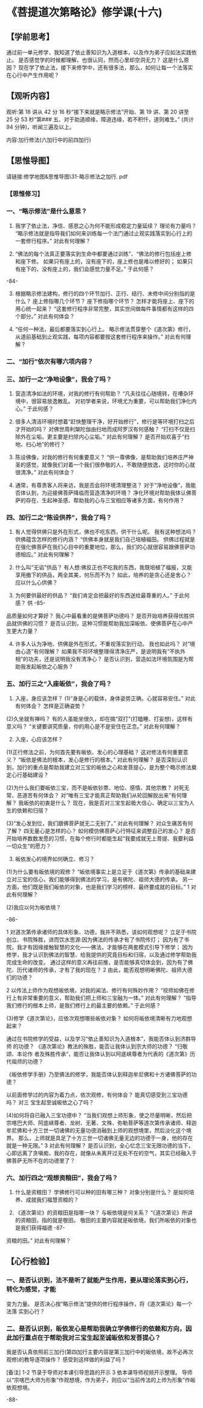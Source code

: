 
# 《菩提道次第略论》修学课(十六)

## 【学前思考】

通过前一单元修学，我知道了依止善知识为入道根本，以及作为弟子应如法实践依止。
是否感觉学的时候都理解，也很认同，然而心里却空洞无力？
这是什么原因？
现在学了依止法，接下来修学中，还有很多法，那么，如何让每一个法落实在心行中产生作用呢？

## 【观听内容】

观听:第 18 讲从 42 分 16 秒“接下来就是略示修法”开始、第 19 讲、第 20 讲至 25 分 53 秒“第### 五、对于助道顺缘，障道违缘，若不积忏，道则难生。”
(共计 94 分钟)，听闻三遍及以上。

内容:加行修法(六加行中的前四加行)

## 【思惟导图】

请链接:修学地图&思惟导图\31-略示修法之加行. pdf

### 【思惟修习】

### 一、“略示修法”是什么意思？

1. 我学了依止法，净信、感恩之心为何不能形成稳定力量延续？
   理论有力量吗？
   “略示修法就是指导我们如何来训练每一个法门通过止观实践落实到心行上的一套修行程序。”
   对此有何理解？

2. “佛法的每个法真正要落实到生命中都要通过训练”、“佛法的修行包括座上修和座下修。
   如果只有座上的，没有座下的，座上修也是难以修好的；
   如果只有座下的，没有座上的，我们会感觉力量不足。”
   于此何感？

-84-

3. 根据略示修法建构，修行的四个环节加行、正行、结行、未修中间分别指的是什么？
   座上修指哪几个环节？
   座下修指哪个环节？
   怎样才能将座上、座下的用心统一起来？
   “这套修行程序非常完整，其实世间做每件事情都有这样的四个部分。”
   对此有何体会？

4. “任何一种法，最后都要落实到心行上。
   略示修法贯穿整个《道次第》修行，从道前基础到止观实践，每项内容都要按这套修行程序来操作。”
   对此有何理解？

### 二、“加行”依次有哪六项内容？

### 三、加行一之“净地设像”，我会了吗？

1. 营造清净如法的环境，对我的修行有何帮助？
   “凡夫往往心随境转，在嘈杂环境中，很容易放逸散乱。
   对初学者来说，环境尤为重要，可以帮助我们净化内心。”
   于此何感？

2. 很多人清洁环境时想着“赶快整理干净，好开始修行”，修行是等环境打扫之后才开始的吗？
   对佛世周利槃陀伽由扫地而成阿罗汉有何感触？
   “打扫不仅是扫除外在尘垢，更主要是扫除内心尘垢。”
   对此有何理解？
   是否开始欢喜于“扫地、扫心地”的修行？

3. 陈设佛像，对我的修行有何重要意义？
   “供一尊佛像，是帮助我们培养庄严神圣的感觉，就像我们对着一个我们很恭敬的人，不敢随便放逸，这时你的心就很清净。”
   对此有何体会？

4. 通常，有尊贵客人将来访，我是否会将环境清理整洁？
   对于“净地设像”，我能否体认到，为迎接佛菩萨降临而营造清净的环境？
   净化环境对帮助我体认佛菩萨的存在、生起神圣感、帮助我的心与三宝相应等诸多方面，有何作用？

### 四、加行二之“陈设供养”，我会了吗？

1. 有人觉得供佛只是外在形式，佛也不吃东西，供干什么呢。
   我有这种想法吗？
   供佛蕴含怎样的修行内涵？
   “供佛本身就是我们自己培植福田。
   供佛过程就是在强化佛菩萨在我们心目中的重要地位，那么，我们的心就很容易跟佛菩萨功德相应。”
   对此有何理解？

2. 什么叫“无谄”供品？
   有人想:佛反正也不吃我的东西，我既培植了福报，又能享用撤下的供品，两全其美，何乐而不为？
   如此，培养的是贪心还是舍心？
   应以什么心供佛？

3. 为何要供最好的供品？
   “我们肯定会把最好的东西送给最尊重的人。”
   于此何感？
   供
   -85-

品质量如何才算好？
我心中最看重的是佛菩萨功德吗？
是否开始培养获得优胜供品就供佛的习惯？
是否认识到，这种习惯能帮助我加深皈依、使佛菩萨在心中产生更大力量？

4. 许多人认为净地、供佛是外在形式，不重视落实到行动。
   我也如此吗？
   对“境由心造”有何理解？
   如果我不将环境整理得清净庄严，是说明我有“不执外相”的功夫，还是说明我没有清净心？
   是否认识到，营造如法环境氛围是为帮助我发起皈依之心服务？

### 五、加行三之“入座皈依”，我会了吗？

1. 入座，身应该怎样？
   (1)“身是心的载体，身体姿势正确，心就容易安住。”
   对此有何体会？
   怎样是正确姿势？

(2)久坐就有禅吗？
有的人虽能坐很久，却在搞“双打”(打瞌睡、打妄想)，这样有意义吗？
“关键要讲究质量，你的用心是不是安住在正念。”
对此有何理解？

2. 入座，心应该怎样？

(1)正行修法之前，为何首先要有皈依、发心的心理基础？
这对修法有何重要意义？
“皈依是佛法的根本，发心是修行的根本。”
对此有何理解？
是否深刻认识到，加行的重点是帮助我建立对三宝的皈依之心和发菩提心，是为整个略示修法奠定心行基础建设？

(2)为什么我们要皈依三宝，而不是皈依钞票、地位、感情、其他宗教？
对死无常、恶道苦有何体会？
对“唯有三宝才能真正帮助我们从轮回解脱出来”有何理解？
我皈依的初衷是什么？
现在，我是否对三宝生起极大信心、确定以三宝为人生的依赖和归宿？

(3)“发心发到位，我们跟佛菩萨就无二无别了。”
对此有何理解？
对众生痛苦有何了解？
四无量心是怎样的心？
如何模仿佛菩萨心行特征来调整自己的发心？
是否开始培养数数发愿的习惯，在每个修行时都能生起“我要成就无上菩提、我要利益一切众生”的愿力？

3. 皈依发心的境界如何确立、修习？

(1)为什么要有皈依境的观修？
“皈依境事实上是立足于《道次第》传承的基础来建立对三宝的信心，我们能够得到佛法的学习，是有佛陀、祖师大德的传承。
另一方面，他们既是我们皈依的对象，也是我们学习的榜样、最终要成就的目标。”
1 对此有何理解？

(2)我应以何为皈依境？

-86-

1 对道次第传承诸师的具体形象、功德，我并不熟悉，该如何观想呢？
立足于书院创立、书院殊胜，进而饮水思源:因为佛法的传承才有了书院传灯；
因为有了书院，我才有因缘接触智慧的文化——佛法，才能够在两套模式引导下修学；
因为修学，我才认识到佛法的智慧、给我提供的究竟目标和归宿，以及通过修学帮助我完成生命的改变。
通过这样的意义再往前推，是否能够真切体会到，因为有了佛陀、历代诸师的传承，才有了我的现在？
2 由此，能否观想明晰佛陀、祖师大德们的功德？

2 以传法上师作为观想皈依境，对我的闻法、修行有何殊妙作用？
“视师如佛在修行上有非常重要的意义，帮助我们把上师和三宝融为一体。”
对此有何理解？
“指导我们修行的根本上师，是我们修行上的最主要的依赖。”
于此何感？

(3)修学《道次第论》，应依次观想哪些皈依对象？
如何将皈依境清晰有力地观想起来？

通过在书院修学的受益，以及学习“依止善知识为入道根本”，我能否体认到济群导师
的功德？
《道次第论》教法的殊胜，能否让我体认到宗大师的功德？
“归敬颂、本论作
者及殊胜传承”，能否让我体认到以阿底峡尊者为代表的《道次第》历代祖师的功德？

《皈依修学手册》乃至佛法的修学，我能否体认到释迦牟尼佛和十方诸佛菩萨的功德？

以前面修学过的内容为着力点，依次观修，有何体会？
能真切感受到三宝功德吗？
对三
宝生起至诚皈依之心了吗？

(4)如何将自已融入三宝功德中？
“当我们观想上师形象，使之尽量明晰，然后把宗喀巴大师、阿底峡尊者、龙树、无著、文殊、弥勒菩萨等道次第传承诸师、释迦牟尼佛和十方三世一切诸佛的无量功德消融到上师的观想境里，然后淡化这个境界。
那么，上师就是具足了十方三世一切诸佛无量无边的功德于一身，他的存在就是一种无限。”
3 对此有何理解？
是否认识到，全心忆念三宝无限功德的当下，心即远离了贪嗔痴，我的存在，就像从未离开过无处不在的空气，其实已经融入于佛菩萨无所不在的功德里了？

### 六、加行四之“观想资粮田”，我会了吗？

1. 什么是资粮田？
   学佛修行可以种的田有哪三种？
   对象分别是什么？
   是如何培养、成就我们福慧资粮的？

2. 《道次第论》的资粮田是指哪一块？
   与皈依境是何关系？
   “《道次第论》所讲的资粮田，指的就是敬田。
   敬田的主要内容就是皈依境，我们所皈依的对象也是我们获得福德
   -87-

资粮的田。”
对此有何理解？

## 【心行检验】

### 一、是否认识到，法不是听了就能产生作用，要从理论落实到心行，转化为感觉，才能

变为力量。
是否决心按“略示修法”提供的修行程序操作，将《道次第论》每一个法落
实到心行？

### 二、是否认识到，皈依发心是帮助我确立学佛修行的依赖和方向，因此加行重点在于帮助我对三宝生起至诚皈依和发菩提心？

我是否认真依照前三加行(第四加行主要内容是第三加行中的皈依境，故不必再次观修)的教导逐项操作？
感受到这样做的利益了吗？

[备注]
1-2 节录于导师对本课引导思路的开示
3 依本课导师视频开示整理。
导师以“宗喀巴大师为形象”作观想境，作为弟子，则应以“当前传法的上师为形象”作皈依观想境。

-88-